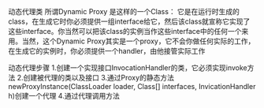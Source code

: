 动态代理类
	所谓Dynamic Proxy 是这样的一个Class：
	它是在运行时生成的class，在生成它时你必须提供一组interface给它，然后该class就宣称它实现了这些interface。你当然可以把该class的实例当作这些interface中的任何一个来用。当然，这个Dynamic Proxy其实是一个proxy，它不会你做任何实际的工作，在生成它的实例时，你必须提供一个handler，由他接管实际工作
	
动态代理步骤
	1.创建一个实现接口InvocationHandler的类，它必须实现invoke方法
	2.创建被代理的类以及接口
	3.通过Proxy的静态方法 newProxyInstance(ClassLoader loader, Class[] interfaces, InvicationHandler h)创建一个代理
	4.通过代理调用方法